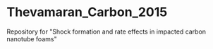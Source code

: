 Thevamaran_Carbon_2015
======================

Repository for "Shock formation and rate effects in impacted carbon nanotube foams"
